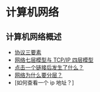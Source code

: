 # 计算机网络

## 计算机网络概述

- [协议三要素]()
- [网络七层模型与 TCP/IP 四层模型]()
- [点击一个链接后发生了什么？]()
- [网络为什么要分层？]()
- [如何查看一个 ip 地址？]